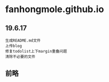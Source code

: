 # fanhongmole.github.io

## 19.6.17
    生成README.md文件
    上传blog
    修复todolist上下margin重叠问题
    清除不必要的文件

## 前略
